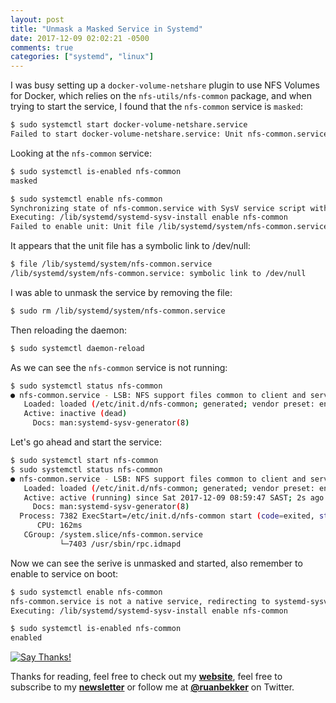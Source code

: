 ```yaml
---
layout: post
title: "Unmask a Masked Service in Systemd"
date: 2017-12-09 02:02:21 -0500
comments: true
categories: ["systemd", "linux"] 
---
```


I was busy setting up a `docker-volume-netshare` plugin to use NFS Volumes for Docker, which relies on the `nfs-utils/nfs-common` package, and when trying to start the service, I found that the `nfs-common` service is `masked`:

<script async type="text/javascript" src="//cdn.carbonads.com/carbon.js?serve=CEAIP2JL&placement=blogruanbekkercom" id="_carbonads_js"></script>

```bash
$ sudo systemctl start docker-volume-netshare.service
Failed to start docker-volume-netshare.service: Unit nfs-common.service is masked.
```

Looking at the `nfs-common` service:

```bash
$ sudo systemctl is-enabled nfs-common
masked

$ sudo systemctl enable nfs-common
Synchronizing state of nfs-common.service with SysV service script with /lib/systemd/systemd-sysv-install.
Executing: /lib/systemd/systemd-sysv-install enable nfs-common
Failed to enable unit: Unit file /lib/systemd/system/nfs-common.service is masked.
```

It appears that the unit file has a symbolic link to /dev/null:

```bash
$ file /lib/systemd/system/nfs-common.service 
/lib/systemd/system/nfs-common.service: symbolic link to /dev/null
```

I was able to unmask the service by removing the file:

```bash
$ sudo rm /lib/systemd/system/nfs-common.service 
```

Then reloading the daemon:

```bash
$ sudo systemctl daemon-reload
```

As we can see the `nfs-common` service is not running:

```bash
$ sudo systemctl status nfs-common
● nfs-common.service - LSB: NFS support files common to client and server
   Loaded: loaded (/etc/init.d/nfs-common; generated; vendor preset: enabled)
   Active: inactive (dead)
     Docs: man:systemd-sysv-generator(8)
```

Let's go ahead and start the service:

```bash
$ sudo systemctl start nfs-common
$ sudo systemctl status nfs-common
● nfs-common.service - LSB: NFS support files common to client and server
   Loaded: loaded (/etc/init.d/nfs-common; generated; vendor preset: enabled)
   Active: active (running) since Sat 2017-12-09 08:59:47 SAST; 2s ago
     Docs: man:systemd-sysv-generator(8)
  Process: 7382 ExecStart=/etc/init.d/nfs-common start (code=exited, status=0/SUCCESS)
      CPU: 162ms
   CGroup: /system.slice/nfs-common.service
           └─7403 /usr/sbin/rpc.idmapd
```

Now we can see the serive is unmasked and started, also remember to enable to service on boot:

```bash
$ sudo systemctl enable nfs-common
nfs-common.service is not a native service, redirecting to systemd-sysv-install.
Executing: /lib/systemd/systemd-sysv-install enable nfs-common

$ sudo systemctl is-enabled nfs-common
enabled
```

[![Say Thanks!](https://img.shields.io/badge/Say%20Thanks-!-1EAEDB.svg)](https://saythanks.io/to/ruan.ru.bekker@gmail.com) 

Thanks for reading, feel free to check out my **[website](https://ruan.dev)**, feel free to subscribe to my **[newsletter](http://digests.ruanbekker.com/?via=hashnode)** or follow me at **[@ruanbekker](https://twitter.com/ruanbekker)** on Twitter.



